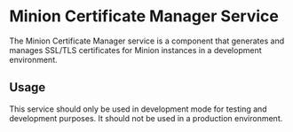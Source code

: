 # Minion Certificate Manager Service

The Minion Certificate Manager service is a component that generates and manages SSL/TLS certificates for Minion instances in a development environment.

## Usage

This service should only be used in development mode for testing and development purposes. It should not be used in a production environment.
